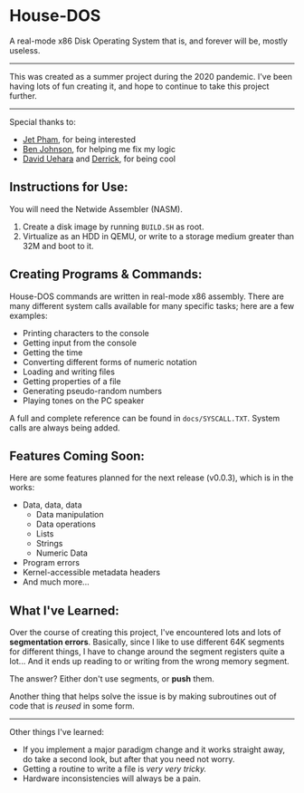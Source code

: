 # House-DOS
A real-mode x86 Disk Operating System that is, and forever will be, mostly useless.
***
This was created as a summer project during the 2020 pandemic.
I've been having lots of fun creating it, and hope to continue to take this project further.
***
Special thanks to:
- [Jet Pham](github.com/jetpham), for being interested
- [Ben Johnson](github.com/benjaminjohnson2204), for helping me fix my logic
- [David Uehara](github.com/DavidUehara) and [Derrick](github.com/TheCodeWeaver), for being cool

## Instructions for Use:
You will need the Netwide Assembler (NASM).
1. Create a disk image by running `BUILD.SH` as root.
2. Virtualize as an HDD in QEMU, or write to a storage medium greater than 32M and boot to it.

## Creating Programs & Commands:
  House-DOS commands are written in real-mode x86 assembly. There are many different system calls available for many specific tasks; here are a few examples:
- Printing characters to the console
- Getting input from the console
- Getting the time
- Converting different forms of numeric notation
- Loading and writing files
- Getting properties of a file
- Generating pseudo-random numbers
- Playing tones on the PC speaker

A full and complete reference can be found in `docs/SYSCALL.TXT`. System calls are always being added.

## Features Coming Soon:
Here are some features planned for the next release (v0.0.3), which is in the works:
- Data, data, data
    - Data manipulation
    - Data operations
    - Lists
    - Strings
    - Numeric Data
- Program errors
- Kernel-accessible metadata headers
- And much more...

## What I've Learned:
Over the course of creating this project, I've encountered lots and lots of **segmentation errors**.
Basically, since I like to use different 64K segments for different things, I have to change around the segment registers quite a lot...
And it ends up reading to or writing from the wrong memory segment.

The answer? Either don't use segments, or **push** them.

Another thing that helps solve the issue is by making subroutines out of code that is *reused* in some form.
***
Other things I've learned:
- If you implement a major paradigm change and it works straight away, do take a second look, but after that you need not worry.
- Getting a routine to write a file is *very very tricky.*
- Hardware inconsistencies will always be a pain.